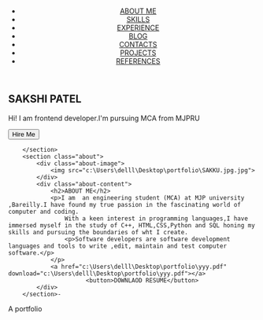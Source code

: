 # <!DOCTYPE html>
<html lang="en">
    <head>
        <meta charset="utf-8">
        <meta name="viewport" content="device-width">
        <title>PORTFOLIO</title>
        <link rel="stylesheet" href="style.css">
    </head>
    <body>
        <header>
            <nav>
                <ul>
                    <li><a href="#">ABOUT ME</a></li>
                    <li><a href="#">SKILLS</a></li>
                <li><a href="#">EXPERIENCE</a></li>
            <li><a href="#">BLOG</a></li>        
        <li><a href="#">CONTACTS</a></li>
    <li><a href="#">PROJECTS</a></li>
<li><a href="#">REFERENCES</a></li>        </ul>
            </nav>
        </header>
        <section class="her">
            <div class="her-content">
                <h1>SAKSHI PATEL</h1>
                <p>Hi! I am frontend developer.I'm pursuing MCA from MJPRU</p>
                <button>Hire Me</button>
            </div>
            <div class="her-image">
                <img scr="c:\Users\delll\Desktop\portfolio\SAKKU.jpg.jpg">
            </div>
            
        </section>
        <section class="about">
            <div class="about-image">
                <img src="c:\Users\delll\Desktop\portfolio\SAKKU.jpg.jpg">
            </div>
            <div class="about-content">
                <h2>ABOUT ME</h2>
                <p>I am  an engineering student (MCA) at MJP university ,Bareilly.I have found my true passion in the fascinating world of computer and coding.
                    With a keen interest in programming languages,I have immersed myself in the study of C++, HTML,CSS,Python and SQL honing my skills and pursuing the boundaries of wht I create. 
                    <p>Software developers are software development languages and tools to write ,edit, maintain and test computer software.</p>
                </p>
                <a href="c:\Users\delll\Desktop\portfolio\yyy.pdf" download="c:\Users\delll\Desktop\portfolio\yyy.pdf"></a> 
                          <button>DOWNLAOD RESUME</button>
            </div>
        </section>-
A portfolio 
